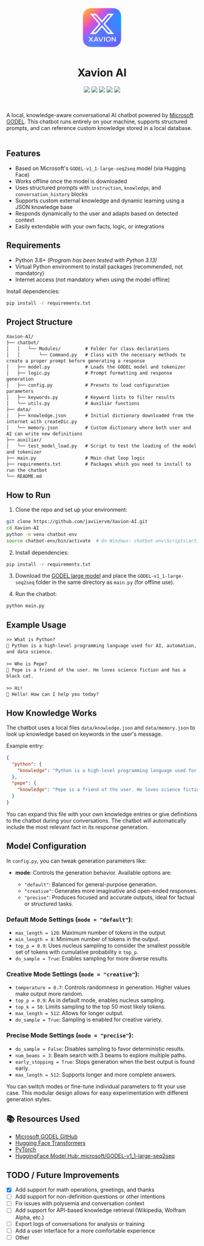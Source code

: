 <br />
<div align="center">
  <img width="120" height="120" alt="Xavion AI logo" src="assets/logo.png" />

  <h1 align="center">Xavion AI</h1>
  <img src="https://img.shields.io/github/last-commit/javiiervm/Xavion-AI" />
  <img src="https://img.shields.io/badge/python-3.10%2B-yellow" />
  <img src="https://img.shields.io/badge/platform-linux%20%7C%20windows%20%7C%20macos-lightgrey" />
  <img src="https://img.shields.io/github/issues/javiiervm/Xavion-AI" />
  <img src="https://img.shields.io/github/stars/javiiervm/Xavion-AI" />
</div>
<br /><br />

A local, knowledge-aware conversational AI chatbot powered by [Microsoft GODEL](https://github.com/microsoft/GODEL). This chatbot runs entirely on your machine, supports structured prompts, and can reference custom knowledge stored in a local database.
<br /><br />

## Features

* Based on Microsoft's `GODEL-v1_1-large-seq2seq` model (via Hugging Face)
* Works offline once the model is downloaded
* Uses structured prompts with `instruction`, `knowledge`, and `conversation_history` blocks
* Supports custom external knowledge and dynamic learning using a JSON knowledge base
* Responds dynamically to the user and adapts based on detected context
* Easily extendable with your own facts, logic, or integrations

## Requirements

* Python 3.8+  *(Program has been tested with Python 3.13)*
* Virtual Python environment to install packages (recommended, not mandatory)
* Internet access (not mandatory when using the model offline)

Install dependencies:

```bash
pip install -r requirements.txt
```

## Project Structure

```
Xavion-AI/
├── chatbot/
│   │   └── Modules/         # Folder for class declarations
│   │       └── Command.py   # Class with the necessary methods to create a proper prompt before generating a response
│   ├── model.py             # Loads the GODEL model and tokenizer
│   ├── logic.py             # Prompt formatting and response generation
│   ├── config.py            # Presets to load configuration parameters
│   ├── keywords.py          # Keyword lists to filter results
│   └── utils.py             # Auxiliar functions
├── data/
│   ├── knowledge.json       # Initial dictionary downloaded from the internet with createDic.py
│   └── memory.json          # Custom dictionary where both user and AI can write new definitions
├── auxiliar/
│   └── test_model_load.py   # Script to test the loading of the model and tokenizer
├── main.py                  # Main chat loop logic
├── requirements.txt         # Packages which you need to install to run the chatbot
└── README.md
```

## How to Run

1. Clone the repo and set up your environment:

```bash
git clone https://github.com/javiiervm/Xavion-AI.git
cd Xavion-AI
python -m venv chatbot-env
source chatbot-env/bin/activate  # On Windows: chatbot-env\Scripts\activate
```

2. Install dependencies:

```bash
pip install -r requirements.txt
```

3. Download the [GODEL large model](https://huggingface.co/microsoft/GODEL-v1_1-large-seq2seq) and place the `GODEL-v1_1-large-seq2seq` folder in the same directory as `main.py` (for offline use).

4. Run the chatbot:

```bash
python main.py
```

## Example Usage

```
>> What is Python?
🤖 Python is a high-level programming language used for AI, automation, and data science.

>> Who is Pepe?
🤖 Pepe is a friend of the user. He loves science fiction and has a black cat.

>> Hi!
🤖 Hello! How can I help you today?
```

## How Knowledge Works

The chatbot uses a local files `data/knowledge.json` and `data/memory.json` to look up knowledge based on keywords in the user's message.

Example entry:

```json
{
  "python": {
    "knowledge": "Python is a high-level programming language used for AI, automation, and data science."
  },
  "pepe": {
    "knowledge": "Pepe is a friend of the user. He loves science fiction and has a black cat."
  }
}
```

You can expand this file with your own knowledge entries or give definitions to the chatbot during your conversations. The chatbot will automatically include the most relevant fact in its response generation.

## Model Configuration

In `config.py`, you can tweak generation parameters like:

* **mode**: Controls the generation behavior. Available options are:

  * `"default"`: Balanced for general-purpose generation.
  * `"creative"`: Generates more imaginative and open-ended responses.
  * `"precise"`: Produces focused and accurate outputs, ideal for factual or structured tasks.

### Default Mode Settings (`mode = "default"`):

* `max_length = 128`: Maximum number of tokens in the output.
* `min_length = 8`: Minimum number of tokens in the output.
* `top_p = 0.9`: Uses nucleus sampling to consider the smallest possible set of tokens with cumulative probability ≥ `top_p`.
* `do_sample = True`: Enables sampling for more diverse results.

### Creative Mode Settings (`mode = "creative"`):

* `temperature = 0.7`: Controls randomness in generation. Higher values make output more random.
* `top_p = 0.9`: As in default mode, enables nucleus sampling.
* `top_k = 50`: Limits sampling to the top 50 most likely tokens.
* `max_length = 512`: Allows for longer output.
* `do_sample = True`: Sampling is enabled for creative variety.

### Precise Mode Settings (`mode = "precise"`):

* `do_sample = False`: Disables sampling to favor deterministic results.
* `num_beams = 3`: Beam search with 3 beams to explore multiple paths.
* `early_stopping = True`: Stops generation when the best output is found early.
* `max_length = 512`: Supports longer and more complete answers.

You can switch modes or fine-tune individual parameters to fit your use case. This modular design allows for easy experimentation with different generation styles.

## 📚 Resources Used

* [Microsoft GODEL GitHub](https://github.com/microsoft/GODEL)
* [Hugging Face Transformers](https://huggingface.co/docs/transformers)
* [PyTorch](https://pytorch.org/)
* [HuggingFace Model Hub: microsoft/GODEL-v1\_1-large-seq2seq](https://huggingface.co/microsoft/GODEL-v1_1-large-seq2seq)

## TODO / Future Improvements

* [x] Add support for math operations, greetings, and thanks
* [ ] Add support for non-definition questions or other intentions
* [ ] Fix issues with polysemia and conversation context
* [ ] Add support for API-based knowledge retrieval (Wikipedia, Wolfram Alpha, etc.)
* [ ] Export logs of conversations for analysis or training
* [ ] Add a user interface for a more comfortable experience
* [ ] Other
